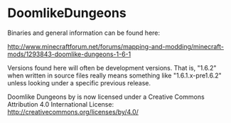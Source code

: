 # DoomlikeDungeons

Binaries and general information can be found here:

http://www.minecraftforum.net/forums/mapping-and-modding/minecraft-mods/1293843-doomlike-dungeons-1-6-1

Versions found here will often be development versions.  That is, "1.6.2" when written in source files really means something like "1.6.1.x-pre1.6.2" unless looking under a specific previous release.

Doomlike Dungeons by is now licensed under a Creative Commons Attribution 4.0 International License: http://creativecommons.org/licenses/by/4.0/
